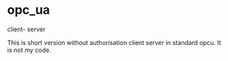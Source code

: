 # opc_ua
client- server

This is short version without authorisation client server in standard opcu.
It is not my code.


